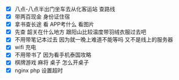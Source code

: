 - [x] 八点-八点半出门坐车去从化客运站 查路线
- [x] 带两百现金 身份证住宿
- [x] 拿书查长途 看 APP考什么 看图片
- [x] 先查 韶关在什么地方 跟阳山比较温度带羽绒衣服过去吧
- [x] 不用带笔记本过去 因为就一晚上难道不能等吗 又不是线上的服务器
- [x] wifi 充电
- [x] 不用带书了 因为看手机泰国攻略
- [x] 棋牌游戏 麻将 桌子 怎么开桌子
- [x] nginx php 设置超时
